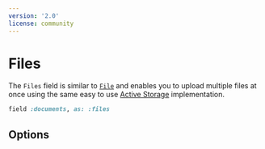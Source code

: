 ```yaml
---
version: '2.0'
license: community
---
```


# Files

The `Files` field is similar to [`File`](./file) and enables you to upload multiple files at once using the same easy to use [Active Storage](https://edgeguides.rubyonrails.org/active_storage_overview.html) implementation.

```ruby
field :documents, as: :files
```

## Options
<!-- @include: ./../common/file_options_common.md-->

<!-- @include: ./../common/file_other_common.md-->
